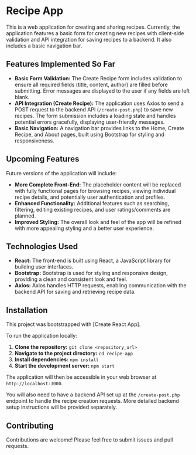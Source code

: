# Recipe App

This is a web application for creating and sharing recipes. Currently, the application features a basic form for creating new recipes with client-side validation and API integration for saving recipes to a backend.  It also includes a basic navigation bar.

## Features Implemented So Far

* **Basic Form Validation:** The Create Recipe form includes validation to ensure all required fields (title, content, author) are filled before submitting. Error messages are displayed to the user if any fields are left blank.
* **API Integration (Create Recipe):** The application uses Axios to send a POST request to the backend API (`/create-post.php`) to save new recipes. The form submission includes a loading state and handles potential errors gracefully, displaying user-friendly messages.
* **Basic Navigation:** A navigation bar provides links to the Home, Create Recipe, and About pages, built using Bootstrap for styling and responsiveness.

## Upcoming Features

Future versions of the application will include:

* **More Complete Front-End:** The placeholder content will be replaced with fully functional pages for browsing recipes, viewing individual recipe details, and potentially user authentication and profiles.
* **Enhanced Functionality:**  Additional features such as searching, filtering, editing existing recipes, and user ratings/comments are planned.
* **Improved Styling:**  The overall look and feel of the app will be refined with more appealing styling and a better user experience.

## Technologies Used

* **React:** The front-end is built using React, a JavaScript library for building user interfaces.
* **Bootstrap:** Bootstrap is used for styling and responsive design, providing a clean and consistent look and feel.
* **Axios:** Axios handles HTTP requests, enabling communication with the backend API for saving and retrieving recipe data.

## Installation

This project was bootstrapped with [Create React App].

To run the application locally:

1. **Clone the repository:** `git clone <repository_url>`
2. **Navigate to the project directory:** `cd recipe-app`
3. **Install dependencies:** `npm install`
4. **Start the development server:** `npm start`

The application will then be accessible in your web browser at `http://localhost:3000`.

You will also need to have a backend API set up at the `/create-post.php` endpoint to handle the recipe creation requests. More detailed backend setup instructions will be provided separately.

## Contributing

Contributions are welcome! Please feel free to submit issues and pull requests.

